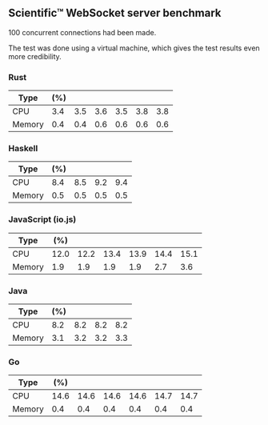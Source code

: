 ## Scientific™ WebSocket server benchmark

100 concurrent connections had been made.

The test was done using a virtual machine, which gives the test results even more credibility.

### Rust

| Type   | (%) |     |     |     |     |     |
| ------ | --- | --- |---- | --- | --- | --- |
| CPU    | 3.4 | 3.5 | 3.6 | 3.5 | 3.8 | 3.8 |
| Memory | 0.4 | 0.4 | 0.6 | 0.6 | 0.6 | 0.6 |

### Haskell

| Type   | (%) |     |     |     |
| ------ | --- | --- | --- | --- |
| CPU    | 8.4 | 8.5 | 9.2 | 9.4 |
| Memory | 0.5 | 0.5 | 0.5 | 0.5 |

### JavaScript (io.js)

| Type   | (%)  |      |      |      |      |      |
| ------ | ---- | ---- | ---- | ---- | ---- | ---- |
| CPU    | 12.0 | 12.2 | 13.4 | 13.9 | 14.4 | 15.1 |
| Memory | 1.9  | 1.9  | 1.9  | 1.9  | 2.7  | 3.6  |

### Java

| Type   | (%) |     |     |     |
| ------ | --- | --- | --- | --- |
| CPU    | 8.2 | 8.2 | 8.2 | 8.2 |
| Memory | 3.1 | 3.2 | 3.2 | 3.3 |

### Go

| Type   | (%)  |      |      |      |      |      |
| ------ | ---- | ---- | ---- | ---- | ---- | ---- |
| CPU    | 14.6 | 14.6 | 14.6 | 14.6 | 14.7 | 14.7 |
| Memory | 0.4  | 0.4  | 0.4  | 0.4  | 0.4  | 0.4  |
